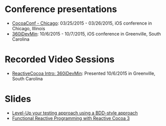 # Conference presentations
* [CocoaConf - Chicago](http://cocoaconf.com/chicago-2016/sessions/level-up-your-unit-testing): 03/25/2015 - 03/26/2015, iOS conference in Chicago, Illinois
* [360iDevMin](http://min.360idev.com/sessions/reactivecocoa-an-introduction/): 10/6/2015 - 10/7/2015, iOS conference in Greenville, South Carolina

# Recorded Video Sessions
* [ReactiveCocoa Intro: 360iDevMin](https://vimeo.com/142314623): Presented 10/6/2015 in Greenville, South Carolina

# Slides
* [Level-Up your testing approach using a BDD-style approach](slides/BDDTestingCocoaConfChicago.pdf)
* [Functional Reactive Programming with Reactive Cocoa 3](slides/ReactiveCocoa3.min360iDev.pdf)
